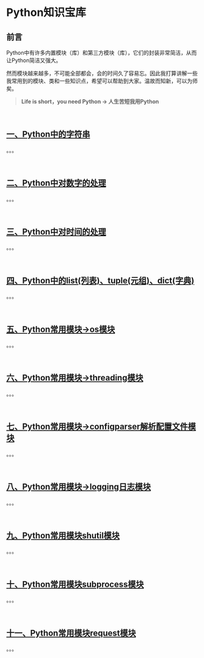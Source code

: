 # Python知识宝库

## 前言

Python中有许多内置模块（库）和第三方模块（库），它们的封装非常简洁，从而让Python简洁又强大。

然而模块越来越多，不可能全部都会，会的时间久了容易忘。因此我打算讲解一些我常用到的模块、类和一些知识点，希望可以帮助到大家。温故而知新，可以为师矣。

> **Life is short，you need Python  →  人生苦短我用Python**

<br/>

## [一、Python中的字符串]()

。。。

<br/>

## [二、Python中对数字的处理]()

。。。

<br/>

## [三、Python中对时间的处理]()

。。。

<br/>

## [四、Python中的list(列表)、tuple(元组)、dict(字典)]()

。。。

<br/>

## [五、Python常用模块→os模块]()

。。。

<br/>

## [六、Python常用模块→threading模块]()

。。。

<br/>

## [七、Python常用模块→configparser解析配置文件模块]()

。。。

<br/>

## [八、Python常用模块→logging日志模块]()

。。。

<br/>

## [九、Python常用模块shutil模块]()

。。。

<br/>

## [十、Python常用模块subprocess模块]()

。。。

<br/>

## [十一、Python常用模块request模块]()

。。。

<br/>